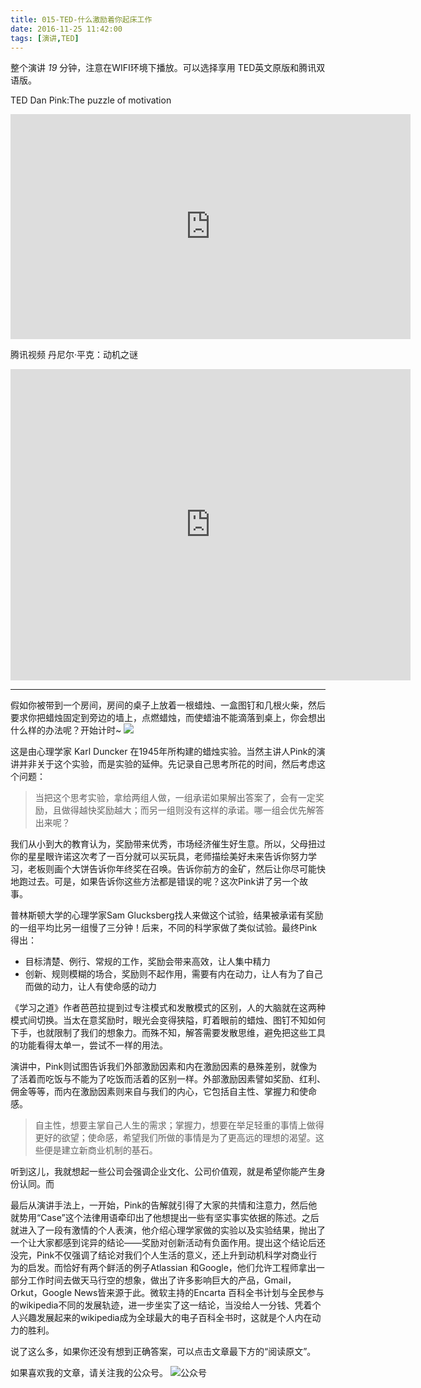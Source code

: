 ```yaml
---
title: 015-TED-什么激励着你起床工作
date: 2016-11-25 11:42:00
tags: [演讲,TED]
---
```

整个演讲 *19* 分钟，注意在WIFI环境下播放。可以选择享用 TED英文原版和腾讯双语版。

TED Dan Pink:The puzzle of motivation
<iframe src="https://embed.ted.com/talks/dan_pink_on_motivation" width="640" height="360" frameborder="0" scrolling="no" webkitAllowFullScreen mozallowfullscreen allowFullScreen></iframe>

腾讯视频 丹尼尔·平克：动机之谜
<iframe frameborder="0" width="640" height="498" src="https://v.qq.com/iframe/player.html?vid=m0199l4ewhq&tiny=0&auto=0" allowfullscreen></iframe>

---

假如你被带到一个房间，房间的桌子上放着一根蜡烛、一盒图钉和几根火柴，然后要求你把蜡烛固定到旁边的墙上，点燃蜡烛，而使蜡油不能滴落到桌上，你会想出什么样的办法呢？开始计时~
![](https://ws4.sinaimg.cn/large/655e9987gw1fa3jxpkcrgj20dc08wjrg.jpg)

这是由心理学家 Karl Duncker 在1945年所构建的蜡烛实验。当然主讲人Pink的演讲并非关于这个实验，而是实验的延伸。先记录自己思考所花的时间，然后考虑这个问题：

> 当把这个思考实验，拿给两组人做，一组承诺如果解出答案了，会有一定奖励，且做得越快奖励越大；而另一组则没有这样的承诺。哪一组会优先解答出来呢？

我们从小到大的教育认为，奖励带来优秀，市场经济催生好生意。所以，父母扭过你的星星眼许诺这次考了一百分就可以买玩具，老师描绘美好未来告诉你努力学习，老板则画个大饼告诉你年终奖在召唤。告诉你前方的金矿，然后让你尽可能快地跑过去。可是，如果告诉你这些方法都是错误的呢？这次Pink讲了另一个故事。

普林斯顿大学的心理学家Sam Glucksberg找人来做这个试验，结果被承诺有奖励的一组平均比另一组慢了三分钟！后来，不同的科学家做了类似试验。最终Pink得出：

- 目标清楚、例行、常规的工作，奖励会带来高效，让人集中精力
- 创新、规则模糊的场合，奖励则不起作用，需要有内在动力，让人有为了自己而做的动力，让人有使命感的动力

《学习之道》作者芭芭拉提到过专注模式和发散模式的区别，人的大脑就在这两种模式间切换。当太在意奖励时，眼光会变得狭隘，盯着眼前的蜡烛、图钉不知如何下手，也就限制了我们的想象力。而殊不知，解答需要发散思维，避免把这些工具的功能看得太单一，尝试不一样的用法。

演讲中，Pink则试图告诉我们外部激励因素和内在激励因素的悬殊差别，就像为了活着而吃饭与不能为了吃饭而活着的区别一样。外部激励因素譬如奖励、红利、佣金等等，而内在激励因素则来自与我们的内心，它包括自主性、掌握力和使命感。

> 自主性，想要主掌自己人生的需求；掌握力，想要在举足轻重的事情上做得更好的欲望；使命感，希望我们所做的事情是为了更高远的理想的渴望。这些便是建立新商业机制的基石。

听到这儿，我就想起一些公司会强调企业文化、公司价值观，就是希望你能产生身份认同。而

最后从演讲手法上，一开始，Pink的告解就引得了大家的共情和注意力，然后他就势用“Case”这个法律用语牵印出了他想提出一些有坚实事实依据的陈述。之后就进入了一段有激情的个人表演，他介绍心理学家做的实验以及实验结果，抛出了一个让大家都感到诧异的结论——奖励对创新活动有负面作用。提出这个结论后还没完，Pink不仅强调了结论对我们个人生活的意义，还上升到动机科学对商业行为的启发。而恰好有两个鲜活的例子Atlassian 和Google，他们允许工程师拿出一部分工作时间去做天马行空的想象，做出了许多影响巨大的产品，Gmail，Orkut，Google News皆来源于此。微软主持的Encarta 百科全书计划与全民参与的wikipedia不同的发展轨迹，进一步坐实了这一结论，当没给人一分钱、凭着个人兴趣发展起来的wikipedia成为全球最大的电子百科全书时，这就是个人内在动力的胜利。

说了这么多，如果你还没有想到正确答案，可以点击文章最下方的“阅读原文”。

如果喜欢我的文章，请关注我的公众号。
![公众号](http://ofjzymouj.bkt.clouddn.com/16-10-24/1552231.jpg)
